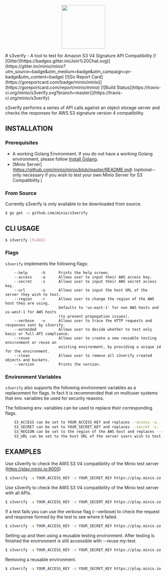 <p align="center">
<img src="https://github.com/minio/s3verify/blob/master/s3v_logo-01.png?raw=true" width="140px">
</p>
# s3verify - A tool to test for Amazon S3 V4 Signature API Compatibility [![Gitter](https://badges.gitter.im/Join%20Chat.svg)](https://gitter.im/minio/minio?utm_source=badge&utm_medium=badge&utm_campaign=pr-badge&utm_content=badge) [![Go Report Card](https://goreportcard.com/badge/minio/minio)](https://goreportcard.com/report/minio/minio) [![Build Status](https://travis-ci.org/minio/s3verify.svg?branch=master)](https://travis-ci.org/minio/s3verify)

s3verify performs a series of API calls against an object storage server and checks the responses for AWS S3 signature version 4 compatibility.

## INSTALLATION
### Prerequisites
- A working Golang Environment. If you do not have a working Golang environment, please follow [Install Golang](https://github.com/minio/minio/blob/master/INSTALLGO.md).
- [Minio Server] (https://github.com/minio/minio/blob/master/README.md) (optional--only necessary if you wish to test your own Minio Server for S3 Compatibility.)

### From Source
Currently s3verify is only available to be downloaded from source. 

```sh
$ go get -u github.com/minio/s3verify
```

## CLI USAGE

```sh
$ s3verify [FLAGS]
```

### Flags

``s3verify`` implements the following flags:

```
    --help      -h      Prints the help screen.
    --access    -a      Allows user to input their AWS access key.
    --secret    -s      Allows user to input their AWS secret access key.
    --url       -u      Allows user to input the host URL of the server they wish to test.
    --region    -r      Allows user to change the region of the AWS host they are using. 
                        Defaults to 'us-east-1' for non AWS hosts and us-west-1 for AWS hosts
                        (to prevent propogation issues).
    --verbose   -v      Allows user to trace the HTTP requests and responses sent by s3verify.
    --extended          Allows user to decide whether to test only basic or full API compliance.
    --reuse             Allows user to create a new reusable testing environment or reuse an 
                        existing environment, by providing a unique id for the environment.
    --clean             Allows user to remove all s3verify created objects and buckets. 
    --version           Prints the version.
```

### Environment Variables
``s3verify`` also supports the following environment variables as a replacement for flags. In fact it is recommended that on multiuser systems that env. 
variables be used for security reasons.

The following env. variables can be used to replace their corresponding flags.

```sh
    S3_ACCESS can be set to YOUR_ACCESS_KEY and replaces --access -a.
    S3_SECRET can be set to YOUR_SECRET_KEY and replaces --secret -s.
    S3_REGION can be set to the region of the AWS host and replaces --region -r.
    S3_URL can be set to the host URL of the server users wish to test and replaces --url -u.
```

## EXAMPLES
Use s3verify to check the AWS S3 V4 compatibility of the Minio test server (https://play.minio.io:9000)

```sh
$ s3verify -a YOUR_ACCESS_KEY -s YOUR_SECRET_KEY https://play.minio.io:9000 
```

Use s3verify to check the AWS S3 V4 compatibility of the Minio test server with all APIs.

```sh
$ s3verify -a YOUR_ACCESS_KEY -s YOUR_SECERT_KEY https://play.minio.io:9000 --extended
```

If a test fails you can use the verbose flag (--verbose) to check the request and response formed by the test to see where it failed.

```sh
$ s3verify -a YOUR_ACCESS_KEY -s YOUR_SECRET_KEY https://play.minio.io:9000 --verbose
```

Setting up and then using a reusable testing environment. 
After testing is finished the environment is still accessible with --reuse my-test.

```sh
$ s3verify -a YOUR_ACCESS_KEY -s YOUR_SECRET_KEY https://play.minio.io:9000 --reuse my-test
```

Removing a reusable environment.

```sh
$ s3verify -a YOUR_ACCESS_KEY -s YOUR_SECRET_KEY https://play.minio.io:9000 --clean my-test
```
